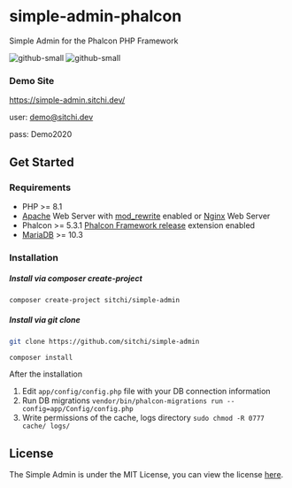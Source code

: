 # simple-admin-phalcon
Simple Admin for the Phalcon PHP Framework

![github-small](https://sitchi.dev/sa4.png)
![github-small](https://sitchi.dev/sa3.png)

### Demo Site
https://simple-admin.sitchi.dev/

user: demo@sitchi.dev

pass: Demo2020

## Get Started

### Requirements

* PHP >= 8.1
* [Apache][1] Web Server with [mod_rewrite][2] enabled or [Nginx][3] Web Server
* Phalcon >= 5.3.1 [Phalcon Framework release][4] extension enabled
* [MariaDB][5] >= 10.3

### Installation

##### Install via composer create-project

```bash
composer create-project sitchi/simple-admin
```

##### Install via git clone

```bash
git clone https://github.com/sitchi/simple-admin

composer install
```

After the installation

1. Edit `app/config/config.php` file with your DB connection information
2. Run DB migrations `vendor/bin/phalcon-migrations run --config=app/Config/config.php`
3. Write permissions of the cache, logs directory `sudo chmod -R 0777 cache/ logs/`

## License

The Simple Admin is under the MIT License, you can view the license [here](https://github.com/sitchi/simple-admin/blob/master/LICENSE).

[1]: http://httpd.apache.org/
[2]: http://httpd.apache.org/docs/current/mod/mod_rewrite.html
[3]: http://nginx.org/
[4]: https://github.com/phalcon/cphalcon/releases
[5]: https://mariadb.org/
